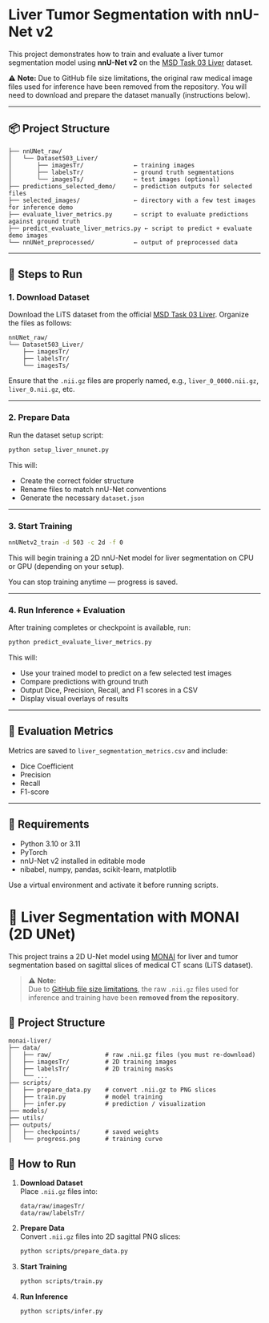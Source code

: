 # Liver Tumor Segmentation with nnU-Net v2

This project demonstrates how to train and evaluate a liver tumor segmentation model using **nnU-Net v2** on the [MSD Task 03 Liver](http://medicaldecathlon.com/) dataset.

⚠️ **Note:** Due to GitHub file size limitations, the original raw medical image files used for inference have been removed from the repository. You will need to download and prepare the dataset manually (instructions below).

---

## 📦 Project Structure

```
├── nnUNet_raw/
│   └── Dataset503_Liver/
│       ├── imagesTr/              ← training images
│       ├── labelsTr/              ← ground truth segmentations
│       └── imagesTs/              ← test images (optional)
├── predictions_selected_demo/     ← prediction outputs for selected files
├── selected_images/               ← directory with a few test images for inference demo
├── evaluate_liver_metrics.py      ← script to evaluate predictions against ground truth
├── predict_evaluate_liver_metrics.py ← script to predict + evaluate demo images
└── nnUNet_preprocessed/           ← output of preprocessed data
```

---

## 🚀 Steps to Run

### 1. Download Dataset

Download the LiTS dataset from the official [MSD Task 03 Liver](http://medicaldecathlon.com/). Organize the files as follows:

```
nnUNet_raw/
└── Dataset503_Liver/
    ├── imagesTr/
    ├── labelsTr/
    └── imagesTs/
```

Ensure that the `.nii.gz` files are properly named, e.g., `liver_0_0000.nii.gz`, `liver_0.nii.gz`, etc.

---

### 2. Prepare Data

Run the dataset setup script:

```bash
python setup_liver_nnunet.py
```

This will:
- Create the correct folder structure
- Rename files to match nnU-Net conventions
- Generate the necessary `dataset.json`

---

### 3. Start Training

```bash
nnUNetv2_train -d 503 -c 2d -f 0
```

This will begin training a 2D nnU-Net model for liver segmentation on CPU or GPU (depending on your setup).

You can stop training anytime — progress is saved.

---

### 4. Run Inference + Evaluation

After training completes or checkpoint is available, run:

```bash
python predict_evaluate_liver_metrics.py
```

This will:
- Use your trained model to predict on a few selected test images
- Compare predictions with ground truth
- Output Dice, Precision, Recall, and F1 scores in a CSV
- Display visual overlays of results

---

## 🧪 Evaluation Metrics

Metrics are saved to `liver_segmentation_metrics.csv` and include:

- Dice Coefficient
- Precision
- Recall
- F1-score

---

## 📌 Requirements

- Python 3.10 or 3.11
- PyTorch
- nnU-Net v2 installed in editable mode
- nibabel, numpy, pandas, scikit-learn, matplotlib

Use a virtual environment and activate it before running scripts.

# 🧠 Liver Segmentation with MONAI (2D UNet)

This project trains a 2D U-Net model using [MONAI](https://monai.io/) for liver and tumor segmentation based on sagittal slices of medical CT scans (LiTS dataset).

> ⚠️ **Note:**  
> Due to [GitHub file size limitations](https://docs.github.com/en/repositories/working-with-files/managing-large-files/about-large-files-on-github), the raw `.nii.gz` files used for inference and training have been **removed from the repository**.

## 📁 Project Structure

```
monai-liver/
├── data/
│   ├── raw/               # raw .nii.gz files (you must re-download)
│   ├── imagesTr/          # 2D training images
│   ├── labelsTr/          # 2D training masks
│   └── ...
├── scripts/
│   ├── prepare_data.py    # convert .nii.gz to PNG slices
│   ├── train.py           # model training
│   ├── infer.py           # prediction / visualization
├── models/
├── utils/
├── outputs/
│   ├── checkpoints/       # saved weights
│   └── progress.png       # training curve
```

## 🚀 How to Run

1. **Download Dataset**  
   Place `.nii.gz` files into:
   ```
   data/raw/imagesTr/
   data/raw/labelsTr/
   ```

2. **Prepare Data**  
   Convert `.nii.gz` files into 2D sagittal PNG slices:
   ```bash
   python scripts/prepare_data.py
   ```

3. **Start Training**  
   ```bash
   python scripts/train.py
   ```

4. **Run Inference**
   ```bash
   python scripts/infer.py
   ```